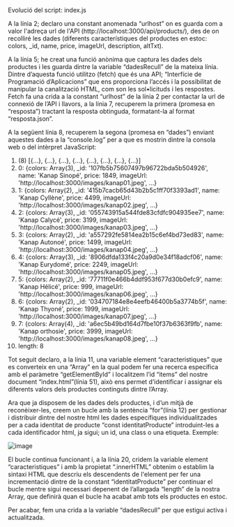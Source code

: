 Evolució del script: index.js

A la línia 2; declaro una constant anomenada “urlhost” on es guarda com a valor l'adreça url de l'API (http://localhost:3000/api/products/), des de on recolliré les dades (diferents característiques del productes en estoc: colors, _id, name, price, imageUrl, description, altTxt).

A la línia 5; he creat una funció anònima que captura les dades dels productes i les guarda dintre la variable “dadesRecull” de la mateixa línia. Dintre d’aquesta funció utilitzo (fetch) que és una API; “Interfície de Programació d’Aplicacions” que ens proporciona l’accés i la possibilitat de manipular la canalització HTML, com son les sol•licituds i les respostes. Fetch fa una crida a la constant “urlhost” de la línia 2 per contactar la url de connexió de l’API i llavors, a la línia 7, recuperem la primera (promesa en “resposta”) tractant la resposta obtinguda, formatant-la al format “resposta.json”.

A la següent línia 8, recuperem la segona (promesa en “dades”) enviant aquestes dades a la “console.log” per a que es mostrin dintre la consola web o del intèrpret JavaScript:

1.	(8) [{…}, {…}, {…}, {…}, {…}, {…}, {…}, {…}]
1.	0: {colors: Array(3), _id: '107fb5b75607497b96722bda5b504926', name: 'Kanap Sinopé', price: 1849, imageUrl: 'http://localhost:3000/images/kanap01.jpeg', …}
2.	1: {colors: Array(2), _id: '415b7cacb65d43b2b5c1ff70f3393ad1', name: 'Kanap Cyllène', price: 4499, imageUrl: 'http://localhost:3000/images/kanap02.jpeg', …}
3.	2: {colors: Array(3), _id: '055743915a544fde83cfdfc904935ee7', name: 'Kanap Calycé', price: 3199, imageUrl: 'http://localhost:3000/images/kanap03.jpeg', …}
4.	3: {colors: Array(2), _id: 'a557292fe5814ea2b15c6ef4bd73ed83', name: 'Kanap Autonoé', price: 1499, imageUrl: 'http://localhost:3000/images/kanap04.jpeg', …}
5.	4: {colors: Array(3), _id: '8906dfda133f4c20a9d0e34f18adcf06', name: 'Kanap Eurydomé', price: 2249, imageUrl: 'http://localhost:3000/images/kanap05.jpeg', …}
6.	5: {colors: Array(2), _id: '77711f0e466b4ddf953f677d30b0efc9', name: 'Kanap Hélicé', price: 999, imageUrl: 'http://localhost:3000/images/kanap06.jpeg', …}
7.	6: {colors: Array(2), _id: '034707184e8e4eefb46400b5a3774b5f', name: 'Kanap Thyoné', price: 1999, imageUrl: 'http://localhost:3000/images/kanap07.jpeg', …}
8.	7: {colors: Array(4), _id: 'a6ec5b49bd164d7fbe10f37b6363f9fb', name: 'Kanap orthosie', price: 3999, imageUrl: 'http://localhost:3000/images/kanap08.jpeg', …}
9.	length: 8


Tot seguit declaro, a la línia 11, una variable element “caracteristiques” que es converteix en una “Array” en la qual podem fer una recerca específica amb el paràmetre “getElementById” i localitzem l’id “items” del nostre document “index.html”(línia 51), això ens permet d’identificar i assignar els diferents valors dels productes continguts dintre l’Array.

Ara que ja disposem de les dades dels productes, i d’un mitjà de reconèixer-les, creem un bucle amb la sentència “for”(línia 12) per gestionar i distribuir dintre del nostre html les dades específiques individualitzades per a cada identitat de producte “const identitatProducte” introduint-les a cada identificador html, ja sigui; un id, una class o una etiqueta.  Exemple:

![image](https://user-images.githubusercontent.com/97419459/182845409-fc3df698-d76d-4558-8d1f-0f3793a75ced.png)

 
El bucle continua funcionant i, a la línia 20, cridem la variable element “caracteristiques” i amb la propietat “.innerHTML” obtenim o establim la sintaxi HTML que descriu els descendents de l'element per fer una incrementació dintre de la constant “identitatProducte” per continuar el bucle mentre sigui necessari depenent de l’allargada “length” de la nostra Array, que definirà quan el bucle ha acabat amb tots els productes en estoc.

Per acabar, fem una crida a la variable “dadesRecull” per que estigui activa i actualitzada.
